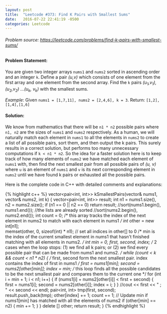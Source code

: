 ```yaml
---
layout: post
title:  "Leetcode #373: Find K Pairs with Smallest Sums"
date:   2016-07-22 22:41:19 -0500
categories: Leetcode
---
```


###### Problem source: <https://leetcode.com/problems/find-k-pairs-with-smallest-sums/> 
 
 
#### Problem Statement:
You are given two integer arrays `nums1` and `nums2` sorted in ascending order and an integer `k`. 
Define a pair *(u,v)* which consists of one element from the first array and one element from the second array.
Find the `k` pairs *(u<sub>1</sub>,v<sub>1</sub>),(u<sub>2</sub>,v<sub>2</sub>) ...(u<sub>k</sub>, v<sub>k</sub>)* with the smallest sums.
 
*Example*:
Given `nums1 = [1,7,11], nums2 = [2,4,6], k = 3`.
Return: `[1,2],[1,4],[1,6]`
 
 
#### Solution: 
We know from mathematics that there will be `n1 * n2` possible pairs where `n1, n2` are the sizes of `nums1` and `nums2` respectively. As a human, we will naturally match each element in `nums1` to all the elements in `nums2` to create a list of all possible pairs, sort them, and then output the k pairs. This surely results in a correct solution, but performs too many unnecessary computations if `k < n1 * n2`. So the idea for a faster solution here is to keep track of how many elements of `nums2` we have matched each element of `nums1` with, then find the next smallest pair from all possible pairs of *(u, v)* where `u` is an element of `nums1` and `v` is its next corresponding element in `nums2` until we have found k pairs or exhausted all the possible pairs.
 
Here is the complete code in C++ with detailed comments and explanations:
 
{% highlight c++ %}
vector<pair<int, int>> kSmallestPairs(vector<int>& nums1, vector<int>& nums2, 
                                      int k) {
    vector<pair<int, int>> result;
    int n1 = nums1.size(), n2 = nums2.size();
    if (n1 == 0 || n2 == 0) return result;
    //sort(nums1.begin(), nums1.end());  //the lists are already sorted
	//sort(nums2.begin(), nums2.end());
	int count = 0;
    /* this array tracks the index of the next element in nums2
	to match with each element in nums1 */
    int* other = new int[n1];          
    memset(other, 0, sizeof(int) * n1);  // set all indices in other[] to 0
    /* min is the index of the current smallest element in nums1 
	that hasn't finished matching with all elements in nums2. */
    int min = 0, first, second, index;
    /* 2 cases when the loop stops: (1) we find all k pairs; or
      (2) we find every possible pair that can be made from nums1 and nums2. */
    while (count < k && count < n1 * n2) {
        /* first, second form the next smallest pair. 
		index contains the index of first in nums1 */
        first = nums1[min];
        second = nums2[other[min]];
        index = min;
        /* this loop finds all the possible candidates to be the next 
		smallest pair and compares them to the current one */
        for (int i = min + 1; i < n1; i++) {
            if (nums1[i] + nums2[other[i]] < first + second) {
                first = nums1[i];
                second = nums2[other[i]];
                index = i;
            }
        }
        //cout << first << " ; " << second << endl;
        pair<int, int> tmp(first, second);
        result.push_back(tmp);
        other[index] += 1;
        count += 1;
        // Update min if nums1[min] has matched with all the elements of nums2
        if (other[min] == n2) {
            min += 1;
        }
    }
    delete [] other;
    return result;
}
{% endhighlight %}
